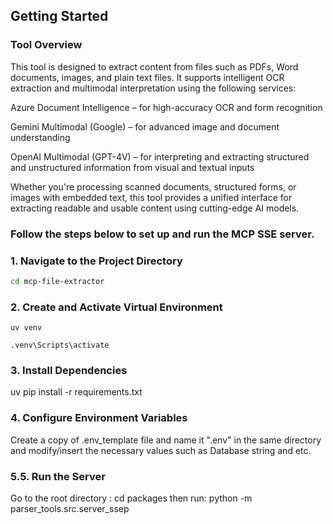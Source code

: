 ## Getting Started

### Tool Overview

This tool is designed to extract content from files such as PDFs, Word documents, images, and plain text files. It supports intelligent OCR extraction and multimodal interpretation using the following services:

Azure Document Intelligence – for high-accuracy OCR and form recognition

Gemini Multimodal (Google) – for advanced image and document understanding

OpenAI Multimodal (GPT-4V) – for interpreting and extracting structured and unstructured information from visual and textual inputs

Whether you're processing scanned documents, structured forms, or images with embedded text, this tool provides a unified interface for extracting readable and usable content using cutting-edge AI models.


### Follow the steps below to set up and run the MCP SSE server.

### 1. Navigate to the Project Directory

```bash
cd mcp-file-extractor
```
### 2. Create and Activate Virtual Environment
```
uv venv 

.venv\Scripts\activate

```

### 3. Install Dependencies
uv pip install -r requirements.txt

### 4. Configure Environment Variables
Create a copy of .env_template file and name it ".env" in the same directory and modify/insert the necessary values such as Database string and etc.

### 5.5. Run the Server
Go to the root directory : cd packages
then run:
python -m parser_tools.src.server_ssep
